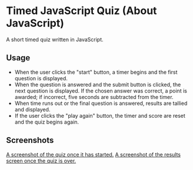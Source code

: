 # Timed JavaScript Quiz (About JavaScript)
A short timed quiz written in JavaScript.

## Usage
* When the user clicks the "start" button, a timer begins and the first question is displayed.
* When the question is answered and the submit button is clicked, the next question is displayed. If the chosen answer was correct, a point is awarded; if incorrect, five seconds are subtracted from the timer.
* When time runs out or the final question is answered, results are tallied and displayed.
* If the user clicks the "play again" button, the timer and score are reset and the quiz begins again.

## Screenshots
[A screenshot of the quiz once it has started.](assets/screen1.png)
[A screenshot of the results screen once the quiz is over.](assets/screen2.png)